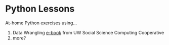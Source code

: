# Python Lessons

At-home Python exercises using... 

1. Data Wrangling [e-book](https://ssc.wisc.edu/sscc/pubs/DWE/book/) from UW Social Science Computing Cooperative
2. more?

